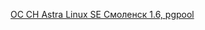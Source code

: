 [ОС СН Astra Linux SE Смоленск 1.6, pgpool](https://wiki.astralinux.ru/pages/viewpage.action?pageId=37290451&preview=%2F37290451%2F71837622%2FRuk_admin_2.pdf)
